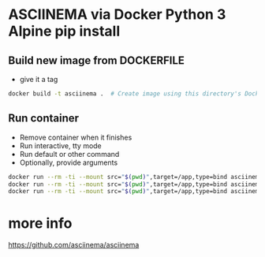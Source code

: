 # ASCIINEMA via Docker Python 3 Alpine pip install

## Build new image from DOCKERFILE

- give it a tag 

```bash
docker build -t asciinema .  # Create image using this directory's Dockerfile
```

## Run container

- Remove container when it finishes
- Run interactive, tty mode
- Run default or other command
- Optionally, provide arguments

```bash
docker run --rm -ti --mount src="$(pwd)",target=/app,type=bind asciinema asciinema rec local.cast
docker run --rm -ti --mount src="$(pwd)",target=/app,type=bind asciinema asciinema play local.cast
docker run --rm -ti --mount src="$(pwd)",target=/app,type=bind asciinema asciinema upload local.cast
```

# more info

https://github.com/asciinema/asciinema
